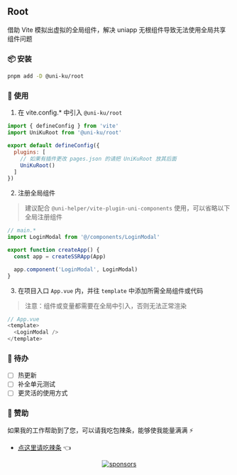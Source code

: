 ## Root

借助 Vite 模拟出虚拟的全局组件，解决 uniapp 无根组件导致无法使用全局共享组件问题

### 📦 安装

```bash
pnpm add -D @uni-ku/root
```

### 🚀 使用

1. 在 vite.config.* 中引入 `@uni-ku/root`

```javascript
import { defineConfig } from 'vite'
import UniKuRoot from '@uni-ku/root'

export default defineConfig({
  plugins: [
    // 如果有插件更改 pages.json 的请把 UniKuRoot 放其后面
    UniKuRoot()
  ]
})
```

2. 注册全局组件

> 建议配合 `@uni-helper/vite-plugin-uni-components` 使用，可以省略以下全局注册组件

```javascript
// main.*
import LoginModal from '@/components/LoginModal'

export function createApp() {
  const app = createSSRApp(App)

  app.component('LoginModal', LoginModal)
}
```

3. 在项目入口 `App.vue` 内，并往 `template` 中添加所需全局组件或代码

> 注意：组件或变量都需要在全局中引入，否则无法正常渲染

```javascript
// App.vue
<template>
  <LoginModal />
</template>
```

### 📝 待办

- [ ] 热更新
- [ ] 补全单元测试
- [ ] 更灵活的使用方式

### 💖 赞助

如果我的工作帮助到了您，可以请我吃包辣条，能够使我能量满满 ⚡

- [点这里请吃辣条](https://github.com/Skiyee/sponsors) 👈

<p align="center">
  <a href="https://github.com/Skiyee/sponsors">
    <img alt="sponsors" src="https://cdn.jsdelivr.net/gh/Skiyee/Skiyee/sponsors.svg"/>
  </a>
</p>
